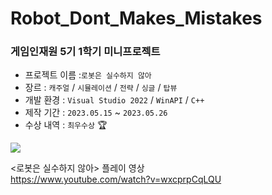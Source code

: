 # Robot_Dont_Makes_Mistakes
### 게임인재원 5기 1학기 미니프로젝트

* 프로젝트 이름 :`로봇은 실수하지 않아`  
* 장르 : `캐주얼` / `시뮬레이션` / `전략` / `싱글` / `탑뷰`  
* 개발 환경 : `Visual Studio 2022` / `WinAPI` / `C++`
* 제작 기간 : `2023.05.15` ~ `2023.05.26`  
* 수상 내역 : `최우수상` 🏆

![](https://github.com/joonyle99/Robot_Dont_Makes_Mistakes/assets/67359781/8b811a04-b2e4-4464-918e-2562019290de)

&lt;로봇은 실수하지 않아> 플레이 영상  
<https://www.youtube.com/watch?v=wxcprpCqLQU>

<!--

<생각나는대로 적어보는 내가 맡은 부분>

1. 플레이어, 사장님 FSM (Enum 사용) 설계 및 구현
  - Idle, Move, Rest, Die
  - Idle, Patrol, Trace, Find, Done
2. 사장님 AI (이동 루트는 고정)
3. FMOD를 이용한 사운드 메니저 (여러개의 채널을 둬서 동시에 끊기지 않으면서 사운드 재생)
4. 각종 콘텐츠 제작

-->
